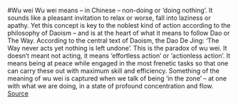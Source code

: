 #Wu wei
Wu wei means – in Chinese – non-doing or ‘doing nothing’. It sounds like a pleasant invitation to relax or worse, fall into laziness or apathy. Yet this concept is key to the noblest kind of action according to the philosophy of Daoism – and is at the heart of what it means to follow Dao or The Way. According to the central text of Daoism, the Dao De Jing: ‘The Way never acts yet nothing is left undone’. This is the paradox of wu wei. It doesn’t meant not acting, it means ‘effortless action’ or ‘actionless action’. It means being at peace while engaged in the most frenetic tasks so that one can carry these out with maximum skill and efficiency. Something of the meaning of wu wei is captured when we talk of being ‘in the zone’ – at one with what we are doing, in a state of profound concentration and flow.
[Source](https://www.theschooloflife.com/thebookoflife/wu-wei-doing-nothing/)
